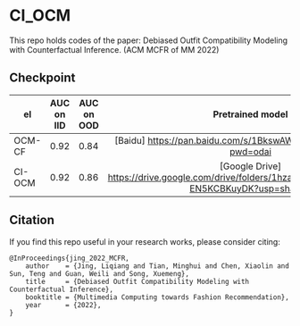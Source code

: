 # CI_OCM

This repo holds codes of the paper: Debiased Outfit Compatibility Modeling with Counterfactual Inference. (ACM MCFR of MM 2022)

## Checkpoint
| el     | AUC on IID | AUC on OOD |                       Pretrained model                       |
| ------ | ---------- | ---------- | :----------------------------------------------------------: |
| OCM-CF | 0.92       | 0.84       | [Baidu]  https://pan.baidu.com/s/1BkswAWemgA9PJBGiEKBLvQ?pwd=odai                                                             |
| CI-OCM | 0.92       | 0.86       | [Google Drive] https://drive.google.com/drive/folders/1hzavzCY5PcV3O_qKH2kd-EN5KCBKuyDK?usp=sharing |

## Citation

If you find this repo useful in your research works, please consider citing:

```
@InProceedings{jing_2022_MCFR,
    author    = {Jing, Liqiang and Tian, Minghui and Chen, Xiaolin and Sun, Teng and Guan, Weili and Song, Xuemeng},
    title     = {Debiased Outfit Compatibility Modeling with Counterfactual Inference},
    booktitle = {Multimedia Computing towards Fashion Recommendation},
    year      = {2022},
}
```



